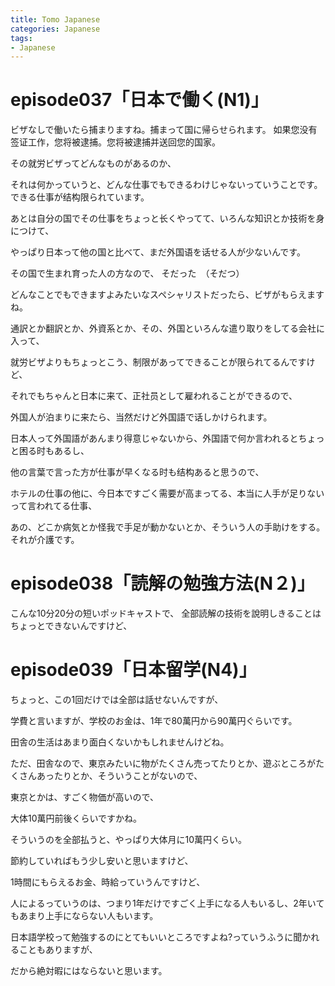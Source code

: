 ```yaml
---
title: Tomo Japanese
categories: Japanese
tags:
- Japanese
---
```





# episode037「日本で働く(N1)」

ビザなしで働いたら捕まりますね。捕まって国に帰らせられます。
如果您没有签证工作，您将被逮捕。您将被逮捕并送回您的国家。

その就労ビザってどんなものがあるのか、

それは何かっていうと、どんな仕事でもできるわけじゃないっていうことです。できる仕事が结构限られています。

あとは自分の国でその仕事をちょっと长くやってて、いろんな知识とか技術を身につけて、

やっぱり日本って他の国と比べて、まだ外国语を话せる人が少ないんです。

その国で生まれ育った人の方なので、
そだった　（そだつ）

どんなことでもできますよみたいなスペシャリストだったら、ビザがもらえますね。

通訳とか翻訳とか、外資系とか、その、外国といろんな遣り取りをしてる会社に入って、

就労ビザよりもちょっとこう、制限があってできることが限られてるんですけど、

それでもちゃんと日本に来て、正社员として雇われることができるので、

外国人が泊まりに来たら、当然だけど外国語で话しかけられます。

日本人って外国語があんまり得意じゃないから、外国語で何か言われるとちょっと困る时もあるし、

他の言葉で言った方が仕事が早くなる时も结构あると思うので、

ホテルの仕事の他に、今日本ですごく需要が高まってる、本当に人手が足りないって言われてる仕事、

あの、どこか病気とか怪我で手足が動かないとか、そういう人の手助けをする。それが介護です。

# episode038「読解の勉強方法(N２)」

こんな10分20分の短いポッドキャストで、 全部読解の技術を說明しきることはちょっとできないんですけど、

# episode039「日本留学(N4)」
ちょっと、この1回だけでは全部は話せないんですが、

学費と言いますが、学校のお金は、1年で80萬円から90萬円ぐらいです。

田舎の生活はあまり面白くないかもしれませんけどね。

ただ、田舎なので、東京みたいに物がたくさん売ってたりとか、遊ぶところがたくさんあったりとか、そういうことがないので、

東京とかは、すごく物価が高いので、

大体10萬円前後くらいですかね。

そういうのを全部払うと、やっぱり大体月に10萬円くらい。

節約していればもう少し安いと思いますけど、

1時間にもらえるお金、時給っていうんですけど、

人によるっていうのは、つまり1年だけですごく上手になる人もいるし、2年いてもあまり上手にならない人もいます。

日本語学校って勉強するのにとてもいいところですよね?っていうふうに聞かれることもありますが、

だから絶対暇にはならないと思います。
